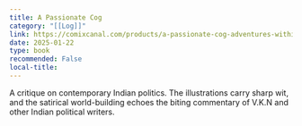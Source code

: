 ```yaml
---
title: A Passionate Cog
category: "[[Log]]"
link: https://comixcanal.com/products/a-passionate-cog-adventures-within-the-machine
date: 2025-01-22
type: book
recommended: False
local-title: 
---
```

A critique on contemporary Indian politics. The illustrations carry sharp wit, and the satirical world-building echoes the biting commentary of V.K.N and other Indian political writers.